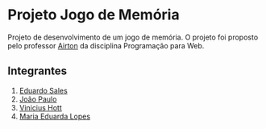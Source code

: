 # Projeto Jogo de Memória
Projeto de desenvolvimento de um jogo de memória. O projeto foi proposto pelo professor [Airton](https://github.com/airtonbjunior) da disciplina Programação para Web.

## Integrantes
1. [Eduardo Sales](https://github.com/Sales16)
2. [João Paulo](https://github.com/Joao-Porto-23)
3. [Vinicius Hott](https://github.com/Hott10)
4. [Maria Eduarda Lopes](https://github.com/Lopesduda28)
